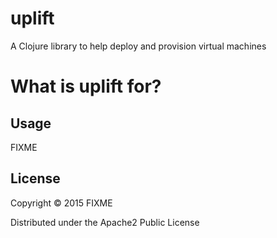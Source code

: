 # uplift

A Clojure library to help deploy and provision virtual machines

# What is uplift for?



## Usage

FIXME

## License

Copyright © 2015 FIXME

Distributed under the Apache2 Public License 